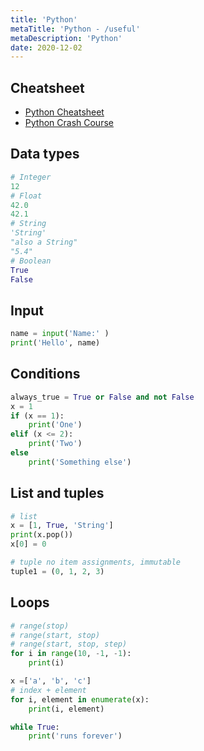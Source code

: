 ```yaml
---
title: 'Python'
metaTitle: 'Python - /useful'
metaDescription: 'Python'
date: 2020-12-02
---
```


## Cheatsheet

- [Python Cheatsheet](https://www.pythoncheatsheet.org/)
- [Python Crash Course](https://github.com/ehmatthes/pcc)

<mc minWidth='800'>

<sc>

## Data types

```python
# Integer
12
# Float
42.0
42.1
# String
'String'
"also a String"
"5.4"
# Boolean
True
False
```

</sc>

<sc>

## Input

```python
name = input('Name:' )
print('Hello', name)
```

</sc>

<sc>

## Conditions

```python
always_true = True or False and not False
x = 1
if (x == 1):
    print('One')
elif (x <= 2):
    print('Two')
else
    print('Something else')
```

</sc>

<sc>

## List and tuples

```python
# list
x = [1, True, 'String']
print(x.pop())
x[0] = 0

# tuple no item assignments, immutable
tuple1 = (0, 1, 2, 3) 
```

</sc>

<sc>

## Loops

```python
# range(stop)
# range(start, stop)
# range(start, stop, step)
for i in range(10, -1, -1):
    print(i)

x =['a', 'b', 'c']
# index + element
for i, element in enumerate(x):
    print(i, element)

while True:
    print('runs forever')
```

</sc>

</mc>